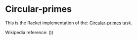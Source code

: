 # Circular-primes

This is the Racket implementation of the: [Circular-primes](https://rosettacode.org/wiki/Circular-primes) task.

Wikipedia reference: ())
